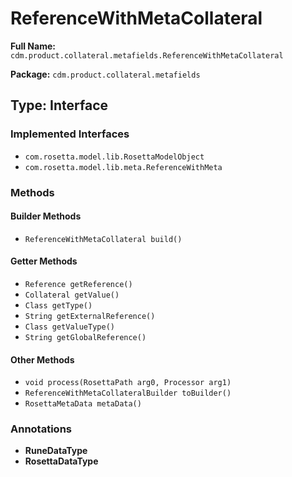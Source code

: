 # ReferenceWithMetaCollateral

**Full Name:** `cdm.product.collateral.metafields.ReferenceWithMetaCollateral`

**Package:** `cdm.product.collateral.metafields`

## Type: Interface

### Implemented Interfaces

- `com.rosetta.model.lib.RosettaModelObject`
- `com.rosetta.model.lib.meta.ReferenceWithMeta`

### Methods

#### Builder Methods

- `ReferenceWithMetaCollateral build()`

#### Getter Methods

- `Reference getReference()`
- `Collateral getValue()`
- `Class getType()`
- `String getExternalReference()`
- `Class getValueType()`
- `String getGlobalReference()`

#### Other Methods

- `void process(RosettaPath arg0, Processor arg1)`
- `ReferenceWithMetaCollateralBuilder toBuilder()`
- `RosettaMetaData metaData()`

### Annotations

- **RuneDataType**
- **RosettaDataType**

